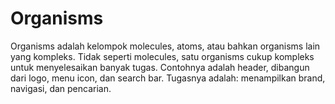 # Organisms
Organisms adalah kelompok molecules, atoms, atau bahkan organisms lain yang kompleks. Tidak seperti molecules, satu organisms cukup kompleks untuk menyelesaikan banyak tugas. Contohnya adalah header, dibangun dari logo, menu icon, dan search bar. Tugasnya adalah: menampilkan brand, navigasi, dan pencarian.